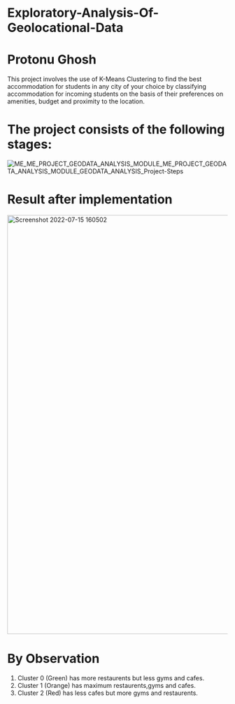 # Exploratory-Analysis-Of-Geolocational-Data
#  Protonu Ghosh 
This project involves the use of K-Means Clustering to find the best accommodation for students in  any city of your choice by classifying accommodation for incoming students on the basis of their preferences on amenities, budget and proximity to the location.

# The project consists of the following stages:
![ME_ME_PROJECT_GEODATA_ANALYSIS_MODULE_ME_PROJECT_GEODATA_ANALYSIS_MODULE_GEODATA_ANALYSIS_Project-Steps](https://user-images.githubusercontent.com/64399192/179206460-a263b117-b505-468f-b92e-0aa6440de9ce.png)

# Result after implementation
<img width="959" alt="Screenshot 2022-07-15 160502" src="https://user-images.githubusercontent.com/64399192/179208455-7813e108-b0e6-45ad-96ad-679f3ad9c96f.png">

# By Observation 
1. Cluster 0 (Green) has more restaurents but less gyms and cafes.
2. Cluster 1 (Orange) has maximum restaurents,gyms and cafes.
3. Cluster 2 (Red) has less cafes but more gyms and restaurents.
